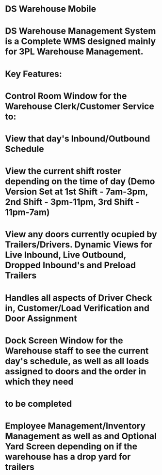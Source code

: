 # DS Warehouse Mobile
# 
# DS Warehouse Management System is a Complete WMS designed mainly for 3PL Warehouse Management. 
#
# Key Features:
#
# Control Room Window for the Warehouse Clerk/Customer Service to:
#        View that day's Inbound/Outbound Schedule
#        View the current shift roster depending on the time of day (Demo Version Set at 1st Shift - 7am-3pm, 2nd Shift - 3pm-11pm, 3rd Shift - 11pm-7am)
#        View any doors currently ocupied by Trailers/Drivers. Dynamic Views for Live Inbound, Live Outbound, Dropped Inbound's and Preload Trailers
#        Handles all aspects of Driver Check in, Customer/Load Verification and Door Assignment
#
# Dock Screen Window for the Warehouse staff to see the current day's schedule, as well as all loads assigned to doors and the order in which they need
# to be completed
#
# Employee Management/Inventory Management as well as and Optional Yard Screen depending on if the warehouse has a drop yard for trailers
